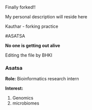 


Finally forked!!

My personal description will reside here


Kauthar - forking practice


#ASATSA

**No one is getting out alive**

Editing the file by BHKI

### Asatsa
**Role:** Bioinformatics research intern

**Interest:**
1. Genomics
2. microbiomes


